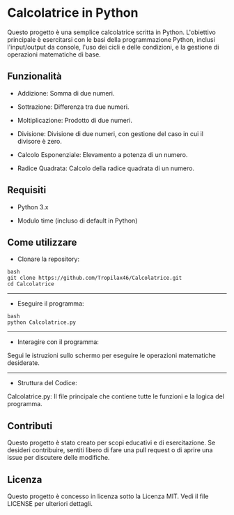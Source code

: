 # Calcolatrice in Python
Questo progetto è una semplice calcolatrice scritta in Python. L'obiettivo principale è esercitarsi con le basi della programmazione Python, inclusi l'input/output da console, l'uso dei cicli e delle condizioni, e la gestione di operazioni matematiche di base.

## Funzionalità
- Addizione: Somma di due numeri.

- Sottrazione: Differenza tra due numeri.

- Moltiplicazione: Prodotto di due numeri.

- Divisione: Divisione di due numeri, con gestione del caso in cui il divisore è zero.

- Calcolo Esponenziale: Elevamento a potenza di un numero.

- Radice Quadrata: Calcolo della radice quadrata di un numero.

## Requisiti
- Python 3.x

- Modulo time (incluso di default in Python)

## Come utilizzare
- Clonare la repository:

```
bash
git clone https://github.com/Tropilax46/Calcolatrice.git
cd Calcolatrice
```
---
- Eseguire il programma:
```
bash
python Calcolatrice.py
```

---

- Interagire con il programma:

Segui le istruzioni sullo schermo per eseguire le operazioni matematiche desiderate.

---

- Struttura del Codice:

Calcolatrice.py: Il file principale che contiene tutte le funzioni e la logica del programma.

## Contributi
Questo progetto è stato creato per scopi educativi e di esercitazione. Se desideri contribuire, sentiti libero di fare una pull request o di aprire una issue per discutere delle modifiche.

## Licenza
Questo progetto è concesso in licenza sotto la Licenza MIT. Vedi il file LICENSE per ulteriori dettagli.
